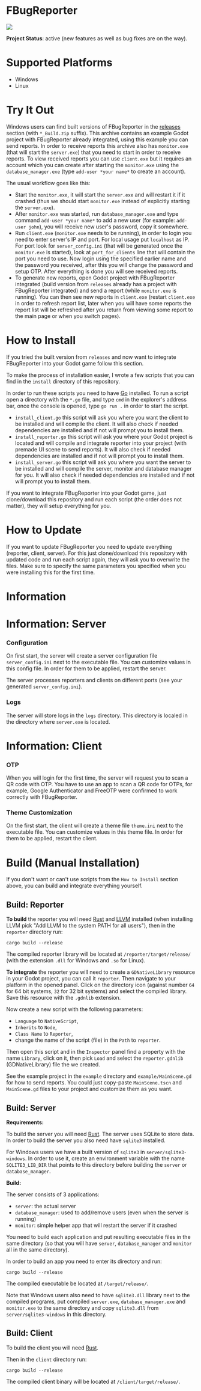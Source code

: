 # FBugReporter

![](screenshot.png?raw=true)

**Project Status**: active (new features as well as bug fixes are on the way).

# Supported Platforms

- Windows
- Linux

# Try It Out

Windows users can find built versions of FBugReporter in the [releases](https://github.com/Flone-dnb/FBugReporter/releases) section (with `*_Build.zip` suffix). This archive contains an example Godot project with FBugReporter already integrated, using this example you can send reports. In order to receive reports this archive also has `monitor.exe` (that will start the `server.exe`) that you need to start in order to receive reports. To view received reports you can use `client.exe` but it requires an account which you can create after starting the `monitor.exe` using the `database_manager.exe` (type `add-user *your name*` to create an account).

The usual workflow goes like this:

- Start the `monitor.exe`, it will start the `server.exe` and will restart it if it crashed (thus we should start `monitor.exe` instead of explicitly starting the `server.exe`).
- After `monitor.exe` was started, run `database_manager.exe` and type command `add-user *your name*` to add a new user (for example: `add-user john`), you will receive new user's password, copy it somewhere.
- Run `client.exe` (`monitor.exe` needs to be running), in order to login you need to enter server's IP and port. For local usage put `localhost` as IP. For port look for `server_config.ini` (that will be generated once the `monitor.exe` is started), look at `port_for_clients` line that will contain the port you need to use. Now login using the specified earlier name and the password you received, after this you will change the password and setup OTP. After everything is done you will see received reports.
- To generate new reports, open Godot project with FBugReporter integrated (build version from `releases` already has a project with FBugReporter integrated) and send a report (while `monitor.exe` is running). You can then see new reports in `client.exe` (restart `client.exe` in order to refresh report list, later when you will have some reports the report list will be refreshed after you return from viewing some report to the main page or when you switch pages).

# How to Install

If you tried the built version from `releases` and now want to integrate FBugReporter into your Godot game follow this section.

To make the process of installation easier, I wrote a few scripts that you can find in the `install` directory of this repository.

In order to run these scripts you need to have [Go](https://go.dev/dl/) installed. To run a script open a directory with the `*.go` file, and type `cmd` in the explorer's address bar, once the console is opened, type `go run .` in order to start the script.

- `install_client.go` this script will ask you where you want the client to be installed and will compile the client. It will also check if needed dependencies are installed and if not will prompt you to install them.
- `install_reporter.go` this script will ask you where your Godot project is located and will compile and integrate reporter into your project (with premade UI scene to send reports). It will also check if needed dependencies are installed and if not will prompt you to install them.
- `install_server.go` this script will ask you where you want the server to be installed and will compile the server, monitor and database manager for you. It will also check if needed dependencies are installed and if not will prompt you to install them.

If you want to integrate FBugReporter into your Godot game, just clone/download this repository and run each script (the order does not matter), they will setup everything for you.

# How to Update

If you want to update FBugReporter you need to update everything (reporter, client, server). For this just clone/download this repository with updated code and run each script again,
they will ask you to overwrite the files. Make sure to specify the same parameters you specified when you were installing this for the first time.

# Information

# Information: Server

### Configuration
On first start, the server will create a server configuration file `server_config.ini` next to the executable file.
You can customize values in this config file. In order for them to be applied, restart the server.

The server processes reporters and clients on different ports (see your generated `server_config.ini`).

### Logs

The server will store logs in the `logs` directory. This directory is localed in the directory where `server.exe` is located.

# Information: Client

### OTP
When you will login for the first time, the server will request you to scan a QR code with OTP. You have to use an app to scan a QR code for OTPs, for example, Google Authenticator and FreeOTP were confirmed to work correctly with FBugReporter.

### Theme Customization
On the first start, the client will create a theme file `theme.ini` next to the executable file. You can customize values in this theme file. In order for them to be applied, restart the client.

# Build (Manual Installation)

If you don't want or can't use scripts from the `How to Install` section above, you can build and integrate everything yourself.

## Build: Reporter
**To build** the reporter you will need [Rust](https://www.rust-lang.org/tools/install) and [LLVM](https://github.com/llvm/llvm-project/releases/) installed (when installing LLVM pick "Add LLVM to the system PATH for all users"), then in the `reporter` directory run:

```
cargo build --release
```

The compiled reporter library will be located at `/reporter/target/release/` (with the extension `.dll` for Windows and `.so` for Linux).

**To integrate** the reporter you will need to create a `GDNativeLibrary` resource in your Godot project, you can call it `reporter`. Then navigate to your platform in the opened panel. Click on the directory icon (against number `64` for 64 bit systems, `32` for 32 bit systems) and select the compiled library. Save this resource with the `.gdnlib` extension.

Now create a new script with the following parameters:

- `Language` to `NativeScript`,
- `Inherits` to `Node`,
- `Class Name` to `Reporter`,
- change the name of the script (file) in the `Path` to `reporter`.

Then open this script and in the `Inspector` panel find a property with the name `Library`, click on it, then pick `Load` and select the `reporter.gdnlib` (GDNativeLibrary) file the we created.

See the example project in the `example` directory and `example/MainScene.gd` for how to send reports. You could just copy-paste `MainScene.tscn` and `MainScene.gd` files to your project and customize them as you want.

## Build: Server
**Requirements:**

To build the server you will need [Rust](https://www.rust-lang.org/tools/install).
The server uses SQLite to store data. In order to build the server you also need have `sqlite3` installed.

For Windows users we have a built version of `sqlite3` in `server/sqlite3-windows`. In order to use it, create an environment variable with the name `SQLITE3_LIB_DIR` that points to this directory before building the `server` or `database_manager`.

**Build:**

The server consists of 3 applications:

- `server`: the actual server
- `database_manager`: used to add/remove users (even when the server is running)
- `monitor`: simple helper app that will restart the server if it crashed

You need to build each application and put resulting executable files in the same directory (so that you will have `server`, `database_manager` and `monitor` all in the same directory).

In order to build an app you need to enter its directory and run:

```
cargo build --release
```

The compiled executable be located at `/target/release/`.

Note that Windows users also need to have `sqlite3.dll` library next to the compiled programs, put compiled `server.exe`, `database_manager.exe` and `monitor.exe` to the same directory and copy `sqlite3.dll` from `server/sqlite3-windows` in this directory.

## Build: Client

To build the client you will need [Rust](https://www.rust-lang.org/tools/install).

Then in the `client` directory run:

```
cargo build --release
```

The compiled client binary will be located at `/client/target/release/`.
